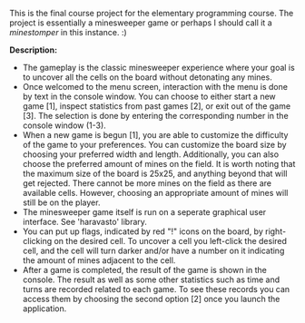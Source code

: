 This is the final course project for the elementary programming course. The project is essentially a minesweeper game or perhaps I should call it a *minestomper* in this instance. :) 


**Description:**
* The gameplay is the classic minesweeper experience where your goal is to uncover all the cells on the board without detonating any mines. 
* Once welcomed to the menu screen, interaction with the menu is done by text in the console window. You can choose to either start a new game [1], inspect statistics from past games [2], or exit out of the game [3]. The selection is done by entering the corresponding number in the console window (1-3).
* When a new game is begun [1], you are able to customize the difficulty of the game to your preferences. You can customize the board size by choosing your preferred width and length. Additionally, you can also choose the preferred amount of mines on the field. It is worth noting that the maximum size of the board is 25x25, and anything beyond that will get rejected. There cannot be more mines on the field as there are available cells. However, choosing an appropriate amount of mines will still be on the player.
* The minesweeper game itself is run on a seperate graphical user interface. See 'haravasto' library.
* You can put up flags, indicated by red "!" icons on the board, by right-clicking on the desired cell. To uncover a cell you left-click the desired cell, and the cell will turn darker and/or have a number on it indicating the amount of mines adjacent to the cell.
* After a game is completed, the result of the game is shown in the console. The result as well as some other statistics such as time and turns are recorded related to each game. To see these records you can access them by choosing the second option [2] once you launch the application.
  


